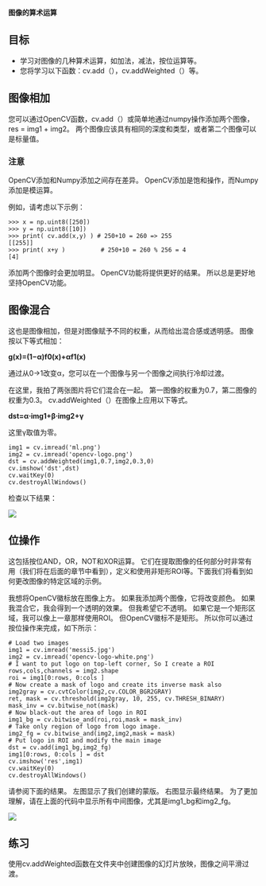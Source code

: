 **图像的算术运算**

## 目标 ##

- 学习对图像的几种算术运算，如加法，减法，按位运算等。
- 您将学习以下函数：cv.add（），cv.addWeighted（）等。

## 图像相加 ##

您可以通过OpenCV函数，cv.add（）或简单地通过numpy操作添加两个图像，res = img1 + img2。 两个图像应该具有相同的深度和类型，或者第二个图像可以是标量值。

### 注意 ###

OpenCV添加和Numpy添加之间存在差异。 OpenCV添加是饱和操作，而Numpy添加是模运算。

例如，请考虑以下示例：

	>>> x = np.uint8([250])
	>>> y = np.uint8([10])
	>>> print( cv.add(x,y) ) # 250+10 = 260 => 255
	[[255]]
	>>> print( x+y )          # 250+10 = 260 % 256 = 4
	[4]

添加两个图像时会更加明显。 OpenCV功能将提供更好的结果。 所以总是更好地坚持OpenCV功能。

## 图像混合 ##

这也是图像相加，但是对图像赋予不同的权重，从而给出混合感或透明感。 图像按以下等式相加：

**g(x)=(1−α)f0(x)+αf1(x)**

通过从0→1改变α，您可以在一个图像与另一个图像之间执行冷却过渡。

在这里，我拍了两张图片将它们混合在一起。 第一图像的权重为0.7，第二图像的权重为0.3。 cv.addWeighted（）在图像上应用以下等式。

**dst=α⋅img1+β⋅img2+γ**

这里γ取值为零。

	img1 = cv.imread('ml.png')
	img2 = cv.imread('opencv-logo.png')
	dst = cv.addWeighted(img1,0.7,img2,0.3,0)
	cv.imshow('dst',dst)
	cv.waitKey(0)
	cv.destroyAllWindows()

检查以下结果：

![](https://docs.opencv.org/4.1.0/blending.jpg)

## 位操作 ##

这包括按位AND，OR，NOT和XOR运算。 它们在提取图像的任何部分时非常有用（我们将在后面的章节中看到），定义和使用非矩形ROI等。下面我们将看到如何更改图像的特定区域的示例。

我想将OpenCV徽标放在图像上方。 如果我添加两个图像，它将改变颜色。 如果我混合它，我会得到一个透明的效果。 但我希望它不透明。 如果它是一个矩形区域，我可以像上一章那样使用ROI。 但OpenCV徽标不是矩形。 所以你可以通过按位操作来完成，如下所示：

	# Load two images
	img1 = cv.imread('messi5.jpg')
	img2 = cv.imread('opencv-logo-white.png')
	# I want to put logo on top-left corner, So I create a ROI
	rows,cols,channels = img2.shape
	roi = img1[0:rows, 0:cols ]
	# Now create a mask of logo and create its inverse mask also
	img2gray = cv.cvtColor(img2,cv.COLOR_BGR2GRAY)
	ret, mask = cv.threshold(img2gray, 10, 255, cv.THRESH_BINARY)
	mask_inv = cv.bitwise_not(mask)
	# Now black-out the area of logo in ROI
	img1_bg = cv.bitwise_and(roi,roi,mask = mask_inv)
	# Take only region of logo from logo image.
	img2_fg = cv.bitwise_and(img2,img2,mask = mask)
	# Put logo in ROI and modify the main image
	dst = cv.add(img1_bg,img2_fg)
	img1[0:rows, 0:cols ] = dst
	cv.imshow('res',img1)
	cv.waitKey(0)
	cv.destroyAllWindows()

请参阅下面的结果。 左图显示了我们创建的蒙版。 右图显示最终结果。 为了更加理解，请在上面的代码中显示所有中间图像，尤其是img1_bg和img2_fg。

![](https://docs.opencv.org/4.1.0/overlay.jpg)

## 练习 ##

使用cv.addWeighted函数在文件夹中创建图像的幻灯片放映，图像之间平滑过渡。
